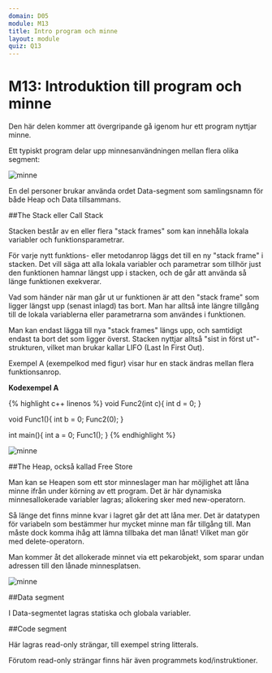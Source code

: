 ```yaml
---
domain: D05
module: M13
title: Intro program och minne
layout: module
quiz: Q13
---
```

# M13: Introduktion till program och minne

Den här delen kommer att övergripande gå igenom hur ett program nyttjar minne.

Ett typiskt program delar upp minnesanvändningen mellan flera olika segment:

<img src="../../../../../images/minne.png" alt="minne" />

En del personer brukar använda ordet Data-segment som samlingsnamn för både Heap och Data tillsammans.

##The Stack eller Call Stack

Stacken består av en eller flera "stack frames" som kan innehålla lokala variabler och funktionsparametrar.

För varje nytt funktions- eller metodanrop läggs det till en ny "stack frame" i stacken. 
Det vill säga att alla lokala variabler och parametrar som tillhör just den funktionen hamnar längst upp i stacken, 
och de går att använda så länge funktionen exekverar.

Vad som händer när man går ut ur funktionen är att den "stack frame" som ligger längst upp (senast inlagd) tas bort. 
Man har alltså inte längre tillgång till de lokala variablerna eller parametrarna som användes i funktionen.

Man kan endast lägga till nya "stack frames" längs upp, och samtidigt endast ta bort det som ligger överst. 
Stacken nyttjar alltså "sist in först ut"-strukturen, vilket man brukar kallar LIFO (Last In First Out).

Exempel A (exempelkod med figur) visar hur en stack ändras mellan flera funktionsanrop.

__Kodexempel A__

{% highlight c++ linenos %}
void Func2(int c){
    int d = 0;
}
 
void Func1(){
    int b = 0;
    Func2(0);
}
 
int main(){
    int a = 0;
    Func1();
}
{% endhighlight %}

<img src="../../../../../images/minne2.png" alt="minne" />

##The Heap, också kallad Free Store

Man kan se Heapen som ett stor minneslager man har möjlighet att låna minne ifrån under körning av ett program. 
Det är här dynamiska minnesallokerade variabler lagras; allokering sker med new-operatorn.

Så länge det finns minne kvar i lagret går det att låna mer. 
Det är datatypen för variabeln som bestämmer hur mycket minne man får tillgång till. 
Man måste dock komma ihåg att lämna tillbaka det man lånat! Vilket man gör med delete-operatorn.

Man kommer åt det allokerade minnet via ett pekarobjekt, som sparar undan adressen till den lånade minnesplatsen.

<img src="../../../../../images/minne2.png" alt="minne" />

##Data segment

I Data-segmentet lagras statiska och globala variabler.

##Code segment

Här lagras read-only strängar, till exempel string litterals.

Förutom read-only strängar finns här även programmets kod/instruktioner.